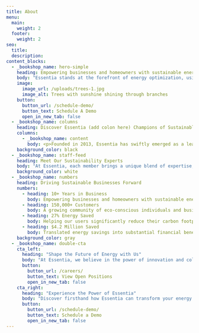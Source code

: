```yaml
---
title: About
menu:
  main:
    weight: 2
  footer:
    weight: 2
seo:
  title:
  description:
content_blocks:
  - _bookshop_name: hero-simple
    heading: Empowering businesses and homeowners with sustainable energy solutions since 2013.
    body: "Essentia stands at the forefront of energy optimization, using innovative technology to make energy consumption more efficient and eco-friendly. Our dedicated team works relentlessly, driven by a vision of a sustainable future where technology and nature harmoniously coexist."
    image:
      image_url: /uploads/trees-1.jpg
      image_alt: Trees with sunshine shining through branches
    button: 
      button_url: /schedule-demo/
      button_text: Schedule A Demo
      open_in_new_tab: false
  - _bookshop_name: columns
    heading: Discover Essentia (add colon here) Champions of Sustainable Energy
    columns:
      - _bookshop_name: content
        body: <p>Founded in 2013, Essentia has swiftly emerged as a leader in the sustainable energy sector. Our ethos is simple, merge cutting-edge technology with deep-rooted environmental values. We're more than just a company; we're a collective of innovators, dreamers, and doers, steadfast in our mission to revolutionize the way businesses and homeowners consume energy. From our initial idea to the myriad of solutions we offer today, every step we've taken has been in pursuit of a greener, brighter future for all.</p>
    background_color: black
  - _bookshop_name: staff-feed
    heading: Meet Our Sustainability Experts
    body: "At Essentia, each member brings a unique blend of expertise, united by a common goal: to revolutionize the world of sustainable energy. From our pioneering co-founders to our innovative engineers and strategists, every individual plays a crucial role in shaping our journey."
    background_color: white
  - _bookshop_name: numbers
    heading: Driving Sustainable Businesses Forward
    numbers:
      - heading: 10+ Years in Business
        body: Empowering businesses and homeowners with sustainable energy solutions since 2013.
      - heading: 150,000+ Customers
        body: A growing community of eco-conscious individuals and businesses trusting Essentia.
      - heading: 27% Energy Saved
        body: Helping our users significantly reduce their carbon footprint and energy bills.
      - heading: $4.2 Million Saved
        body: Translated energy savings into substantial financial benefits for our community.
    background_color: gray
  - _bookshop_name: double-cta
    cta_left: 
      heading: "Shape the Future of Energy with Us"
      body: "At Essentia, we believe in the power of innovation and collaboration. Join a team of forward-thinkers, driven by the mission to revolutionize energy consumption and sustainability. If you're passionate about making a difference, we want you on board."
      button:
        button_url: /careers/
        button_text: View Open Positions
        open_in_new_tab: false
    cta_right: 
      heading: "Experience the Power of Essentia"
      body: "Discover firsthand how Essentia can transform your energy consumption patterns and drive sustainability. Schedule a demo today and let us guide you through the features, benefits, and potential savings for your home or business."
      button:
        button_url: /schedule-demo/
        button_text: Schedule a Demo
        open_in_new_tab: false
---
```


